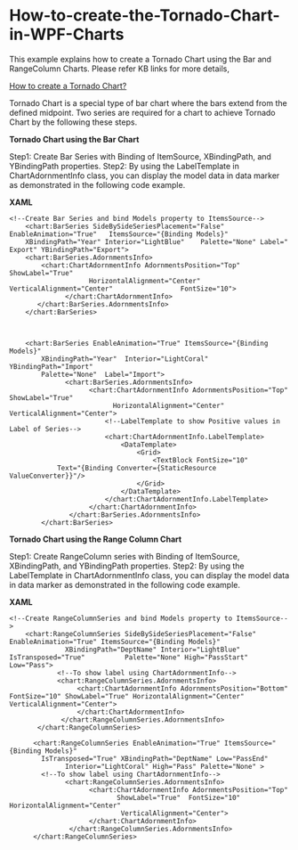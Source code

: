# How-to-create-the-Tornado-Chart-in-WPF-Charts

This example explains how to create a Tornado Chart using the Bar and RangeColumn Charts. Please refer KB links for more details,

[How to create a Tornado Chart?](https://www.syncfusion.com/kb/11657/how-to-create-the-tornado-chart-in-wpf-charts)

Tornado Chart is a special type of bar chart where the bars extend from the defined midpoint. Two series are required for a chart to achieve Tornado Chart by the following these steps.

**Tornado Chart using the Bar Chart**

Step1: Create Bar Series with Binding of  ItemSource, XBindingPath, and YBindingPath properties. 
Step2: By using the LabelTemplate in ChartAdornmentInfo class, you can display the model data in data marker as demonstrated in the following code example.

**XAML**
```
<!--Create Bar Series and bind Models property to ItemsSource-->
    <chart:BarSeries SideBySideSeriesPlacement="False" EnableAnimation="True" 	ItemsSource="{Binding Models}" 
    XBindingPath="Year" Interior="LightBlue" 	Palette="None" Label=" Export" YBindingPath="Export">
	<chart:BarSeries.AdornmentsInfo>
		<chart:ChartAdornmentInfo AdornmentsPosition="Top" ShowLabel="True" 
                    HorizontalAlignment="Center" VerticalAlignment="Center" 				FontSize="10">                       
              </chart:ChartAdornmentInfo>
       </chart:BarSeries.AdornmentsInfo>
    </chart:BarSeries>

            

	<chart:BarSeries EnableAnimation="True" ItemsSource="{Binding Models}" 
		XBindingPath="Year"  Interior="LightCoral" YBindingPath="Import" 
		Palette="None"  Label="Import">
              <chart:BarSeries.AdornmentsInfo>
                    <chart:ChartAdornmentInfo AdornmentsPosition="Top" ShowLabel="True" 
                          HorizontalAlignment="Center" VerticalAlignment="Center">
                        <!--LabelTemplate to show Positive values in Label of Series-->
                        <chart:ChartAdornmentInfo.LabelTemplate>
                            <DataTemplate>
                                <Grid>
                                    <TextBlock FontSize="10"
			Text="{Binding Converter={StaticResource ValueConverter}}"/>
                                </Grid>
                            </DataTemplate>
                        </chart:ChartAdornmentInfo.LabelTemplate>
                    </chart:ChartAdornmentInfo>
               </chart:BarSeries.AdornmentsInfo>
        </chart:BarSeries>
```

**Tornado Chart using the Range Column Chart**

Step1: Create RangeColumn series with Binding of  ItemSource, XBindingPath, and YBindingPath properties. 
Step2: By using the LabelTemplate in ChartAdornmentInfo class, you can display the model data in data marker as demonstrated in the following code example.

**XAML**
```
<!--Create RangeColumnSeries and bind Models property to ItemsSource-->
	<chart:RangeColumnSeries SideBySideSeriesPlacement="False" 		EnableAnimation="True" ItemsSource="{Binding Models}" 
              XBindingPath="DeptName" Interior="LightBlue" IsTransposed="True" 			Palette="None" High="PassStart" Low="Pass">
            <!--To show label using ChartAdornmentInfo-->                                   
            <chart:RangeColumnSeries.AdornmentsInfo>
                 <chart:ChartAdornmentInfo AdornmentsPosition="Bottom"  			                FontSize="10" ShowLabel="True" HorizontalAlignment="Center" 			  VerticalAlignment="Center">      
                 </chart:ChartAdornmentInfo>
             </chart:RangeColumnSeries.AdornmentsInfo>
       </chart:RangeColumnSeries>

      <chart:RangeColumnSeries EnableAnimation="True" ItemsSource="{Binding Models}" 
 		IsTransposed="True" XBindingPath="DeptName" Low="PassEnd"                                                                                          
              Interior="LightCoral" High="Pass" Palette="None" >
 		<!--To show label using ChartAdornmentInfo-->
              <chart:RangeColumnSeries.AdornmentsInfo>
                    <chart:ChartAdornmentInfo AdornmentsPosition="Top"  
                           ShowLabel="True"  FontSize="10" HorizontalAlignment="Center"     
                            VerticalAlignment="Center">                       
                    </chart:ChartAdornmentInfo>
               </chart:RangeColumnSeries.AdornmentsInfo>
      </chart:RangeColumnSeries>
```

